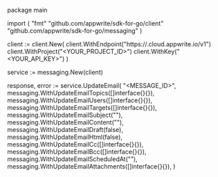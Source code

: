 package main

import (
    "fmt"
    "github.com/appwrite/sdk-for-go/client"
    "github.com/appwrite/sdk-for-go/messaging"
)

client := client.New(
    client.WithEndpoint("https://<REGION>.cloud.appwrite.io/v1")
    client.WithProject("<YOUR_PROJECT_ID>")
    client.WithKey("<YOUR_API_KEY>")
)

service := messaging.New(client)

response, error := service.UpdateEmail(
    "<MESSAGE_ID>",
    messaging.WithUpdateEmailTopics([]interface{}{}),
    messaging.WithUpdateEmailUsers([]interface{}{}),
    messaging.WithUpdateEmailTargets([]interface{}{}),
    messaging.WithUpdateEmailSubject("<SUBJECT>"),
    messaging.WithUpdateEmailContent("<CONTENT>"),
    messaging.WithUpdateEmailDraft(false),
    messaging.WithUpdateEmailHtml(false),
    messaging.WithUpdateEmailCc([]interface{}{}),
    messaging.WithUpdateEmailBcc([]interface{}{}),
    messaging.WithUpdateEmailScheduledAt(""),
    messaging.WithUpdateEmailAttachments([]interface{}{}),
)
